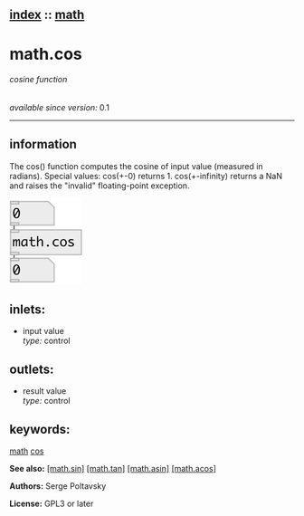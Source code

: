 [index](index.html) :: [math](category_math.html)
---

# math.cos

###### cosine function

*available since version:* 0.1

---


## information
The cos() function computes the cosine of input value (measured in radians). Special values: cos(+-0) returns 1. cos(+-infinity) returns a NaN and raises the &#34;invalid&#34; floating-point exception.


[![example](../examples/img/math.cos.jpg)](../examples/pd/math.cos.pd)









## inlets:

* input value<br>
_type:_ control



## outlets:

* result value<br>
_type:_ control



## keywords:

[math](keywords/math.html)
[cos](keywords/cos.html)



**See also:**
[\[math.sin\]](math.sin.html)
[\[math.tan\]](math.tan.html)
[\[math.asin\]](math.asin.html)
[\[math.acos\]](math.acos.html)




**Authors:** Serge Poltavsky




**License:** GPL3 or later





